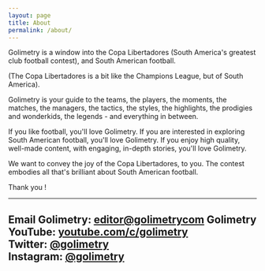 ```yaml
---
layout: page
title: About
permalink: /about/
---
```


Golimetry is a window into the Copa Libertadores (South America's greatest club football contest), and South American football.

(The Copa Libertadores is a bit like the Champions League, but of South America).

Golimetry is your guide to the teams, the players, the moments, the matches, the managers, the tactics, the styles, the highlights, the prodigies and wonderkids, the legends - and everything in between.

If you like football, you'll love Golimetry.
If you are interested in exploring South American football, you'll love Golimetry.
If you enjoy high quality, well-made content, with engaging, in-depth stories, you'll love Golimetry.

We want to convey the joy of the Copa Libertadores, to you.
The contest embodies all that's brilliant about South American football.

Thank you !

---

Email Golimetry: [editor@golimetrycom](editor@golimetry.com)
Golimetry YouTube: [youtube.com/c/golimetry](youtube.com/c/golimetry)<br>
Twitter: [@golimetry](https://twitter.com/golimetry)<br>
Instagram: [@golimetry](https://www.instagram.com/golimetry)<br>
--